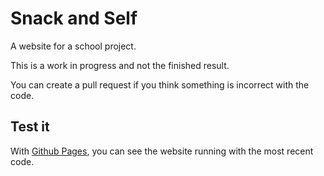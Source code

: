 <!-- Variables -->
[website]: https://andperszy.github.io/Snack-And-Self/

# Snack and Self
A website for a school project.

This is a work in progress and not the finished result.

You can create a pull request if you think something is incorrect with the code.

## Test it

With [Github Pages][website], you can see the website running with the most recent code.
